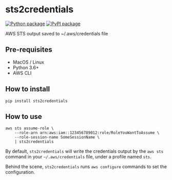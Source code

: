 # sts2credentials

[![Python package](https://github.com/ynouri/sts2credentials/workflows/Python%20package/badge.svg)](https://github.com/ynouri/sts2credentials/actions) [![PyPI package](https://badge.fury.io/py/sts2credentials.svg)](https://pypi.org/project/sts2credentials/)

AWS STS output saved to ~/.aws/credentials file

## Pre-requisites

- MacOS / Linux
- Python 3.6+
- AWS CLI

## How to install

`pip install sts2credentials`

## How to use

```
aws sts assume-role \
    --role-arn arn:aws:iam::123456789012:role/RoleYouWantToAssume \
    --role-session-name SomeSessionName \
    | sts2credentials
```

By default, `sts2credentials` will write the credentials output by the `aws sts` command in your `~/.aws/credentials` file, under a profile named `sts`.

Behind the scene, `sts2credentials` runs `aws configure` commands to set the configuration.
